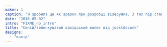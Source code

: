 ```yaml
---
maker: 1
caption: "Я зробила це як зразок при розробці візерунка. З тих пір стандартний виріз за замовчуванням був знижений."
date: "2016-05-02"
intro: "FIXME_no_intro"
title: "Синій/зеленкуватий вахідський жилет від joostdecock"
designs:
  - "вахід"
---
```


